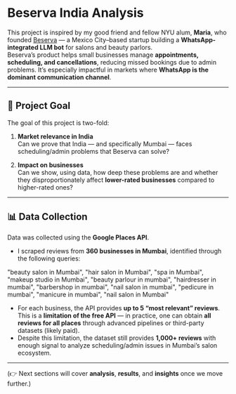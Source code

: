 # Beserva India Analysis

This project is inspired by my good friend and fellow NYU alum, **Maria**, who founded [Beserva](https://www.beserva.com/) — a Mexico City–based startup building a **WhatsApp-integrated LLM bot** for salons and beauty parlors.  
Beserva’s product helps small businesses manage **appointments, scheduling, and cancellations**, reducing missed bookings due to admin problems. It’s especially impactful in markets where **WhatsApp is the dominant communication channel**.

---

## 🎯 Project Goal

The goal of this project is two-fold:

1. **Market relevance in India**  
   Can we prove that India — and specifically Mumbai — faces scheduling/admin problems that Beserva can solve?  

2. **Impact on businesses**  
   Can we show, using data, how deep these problems are and whether they disproportionately affect **lower-rated businesses** compared to higher-rated ones?

---

## 📊 Data Collection

Data was collected using the **Google Places API**.  
- I scraped reviews from **360 businesses in Mumbai**, identified through the following queries:

"beauty salon in Mumbai",
"hair salon in Mumbai",
"spa in Mumbai",
"makeup studio in Mumbai",
"beauty parlour in mumbai",
"hairdresser in mumbai",
"barbershop in mumbai",
"nail salon in mumbai",
"pedicure in mumbai",
"manicure in mumbai",
"nail salon in Mumbai"


- For each business, the API provides **up to 5 “most relevant” reviews**.  
  This is a **limitation of the free API** — in practice, one can obtain **all reviews for all places** through advanced pipelines or third-party datasets (likely paid).  
- Despite this limitation, the dataset still provides **1,000+ reviews** with enough signal to analyze scheduling/admin issues in Mumbai’s salon ecosystem.

---

(👉 Next sections will cover **analysis**, **results**, and **insights** once we move further.)
